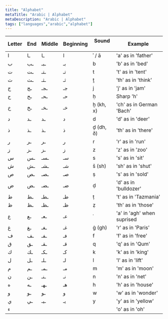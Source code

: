 ```yaml
---
title: "Alphabet"
metaTitle: "Arabic | Alphabet"
metaDescription: "Arabic | Alphabet"
tags: ["languages","arabic","alphabet"]
---
```


<div class="arabic-alphabet">

|Letter|End|Middle|Beginning|Sound &nbsp;&nbsp;&nbsp;|Example|
|-----|-----|-----|-----|-----|-----|
|ا‎	|ـا‎	|ـا‎	|ا‎	    |ʾ / ā	|'a' as in 'father'
|ب‎	|ـب‎	|ـبـ‎	|بـ‎	|b	|'b' as in 'bed'
|ت‎	|ـت‎	|ـتـ‎	|تـ‎	|t	|'t' as in 'tent'
|ث‎	|ـث‎	|ـثـ‎	|ثـ‎	|ṯ	|'th' as in 'think'
|ج‎	|ـج‎	|ـجـ‎	|جـ‎	|j	|'j' as in 'jam'
|ح‎	|ـح‎	|ـحـ‎	|حـ‎	|ḥ	|Sharp 'h'
|خ‎	|ـخ‎	|ـخـ‎	|خـ‎	|ḫ (kh, x)	|'ch' as in German 'Bach'
|د‎	|ـد‎	|ـد‎	|د‎	    |d	|'d' as in 'deer'
|ذ‎	|ـذ‎	|ـذ‎	|ذ‎	    |ḏ (dh, ð)	|'th' as in 'there'
|ر‎	|ـر‎	|ـر‎	|ر‎	    |r	|'r' as in 'run'
|ز‎	|ـز‎	|ـز‎	|ز‎	    |z	|'z' as in 'zoo'
|س‎	|ـس‎	|ـسـ‎	|سـ‎	|s	|'s' as in 'sit'
|ش‎	|ـش‎	|ـشـ‎	|شـ‎	|š (sh)	|'sh' as in 'shut'
|ص‎	|ـص‎	|ـصـ‎	|صـ‎	|ṣ	|'s' as in 'sold'
|ض‎	|ـض‎	|ـضـ‎	|ضـ‎	|ḍ	|'d' as in 'bulldozer'
|ط‎	|ـط‎	|ـطـ‎	|طـ‎	|ṭ	|'t' as in 'Tazmania'
|ظ‎	|ـظ‎	|ـظـ‎	|ظـ‎	|ẓ	|'th' as in 'those'
|ع‎	|ـع‎	|ـعـ‎	|عـ‎	|ʿ	|'a' in 'agh' when suprised
|غ‎	|ـغ‎	|ـغـ‎	|غـ‎	|ġ (gh)	|'r' as in 'Paris'
|ف‎	|ـف‎	|ـفـ‎	|فـ‎	|f	|'f' as in 'free'
|ق‎	|ـق‎	|ـقـ‎	|قـ‎	|q	|'q' as in 'Qum'
|ك‎	|ـك‎	|ـكـ‎	|كـ‎	|k	|'k' as in 'king'
|ل‎	|ـل‎	|ـلـ‎	|لـ‎	|l	|'l' as in 'lift'
|م‎	|ـم‎	|ـمـ‎	|مـ‎	|m	|'m' as in 'moon'
|ن‎	|ـن‎	|ـنـ‎	|نـ‎	|n	|'n' as in 'net'
|ه‎	|ـه‎	|ـهـ‎	|هـ‎	|h	|'h' as in 'house'
|و‎	|ـو‎	|ـو‎	|و‎	    |w	|'w' as in 'wonder'
|ي‎	|ـي‎	|ـيـ‎	|يـ‎	|y	|'y' as in 'yellow'
|ء|	 |	|  |  |'o' as in 'oh'

</div>
